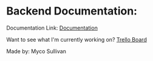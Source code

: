 # Backend Documentation:

Documentation Link: [Documentation](https://documenter.getpostman.com/view/9782457/SztBaSwH)

Want to see what I'm currently working on? [Trello Board](https://trello.com/b/YnVywd2D/backend-saltyhackers2)

Made by: Myco Sullivan
